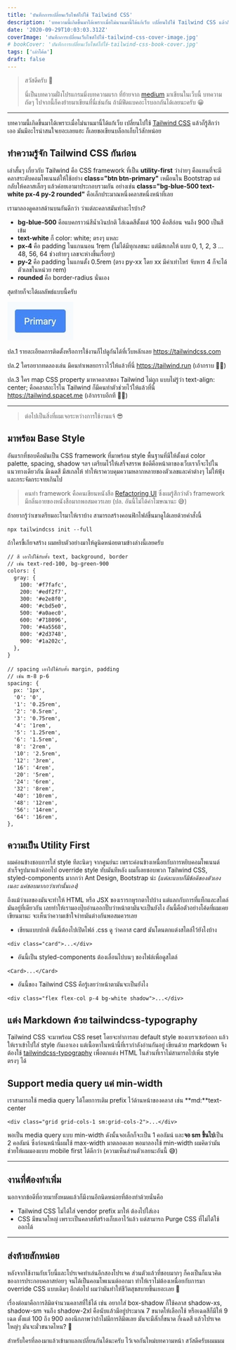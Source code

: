 ```yaml
---
title: 'บันทึกการเปลี่ยนเว็บไซต์ไปใช้ Tailwind CSS'
description: 'บทความนี้เกิดขึ้นมาได้เพราะเมื่อไม่นานมานี้ได้แก้เว็บ เปลี่ยนไปใช้ Tailwind CSS แล้วก็รู้สึกว่า เออ มันมีอะไรน่าสนใจเยอะเลยแฮะ ก็เลยขอเขียนบล็อกเก็บไว้สักหน่อย'
date: '2020-09-29T10:03:03.312Z'
coverImage: 'บันทึกการเปลี่ยนเว็บไซต์ไปใช้-tailwind-css-cover-image.jpg'
# bookCover: 'บันทึกการเปลี่ยนเว็บไซต์ไปใช้-tailwind-css-book-cover.jpg'
tags: ['เล่าโค้ด']
draft: false
---
```


> สวัสดีครับ 👋
>
> นี่เป็นบทความฝั่งโปรแกรมมิ่งบทความแรก ที่ย้ายจาก <a href="https://medium.com/@aofleejay" target="_blank">medium</a> มาเขียนในเว็บนี้ บทความถัดๆ ไปจากนี้ก็คงย้ายมาเขียนที่นี่เช่นกัน ถ้ามีฟีดแบคอะไรบอกกันได้เลยนะครับ 😀

---

บทความนี้เกิดขึ้นมาได้เพราะเมื่อไม่นานมานี้ได้แก้เว็บ เปลี่ยนไปใช้ <a href="https://tailwindcss.com/" target="_blank">Tailwind CSS</a> แล้วก็รู้สึกว่า เออ มันมีอะไรน่าสนใจเยอะเลยแฮะ ก็เลยขอเขียนบล็อกเก็บไว้สักหน่อย

## ทำความรู้จัก Tailwind CSS กันก่อน

เล่าสั้นๆ เกี่ยวกับ Tailwind คือ CSS framework ที่เป็น **utility-first** ว่าง่ายๆ คือแทนที่จะมีคลาสระดับคอมโพเนนต์ให้ใช้อย่าง **class="btn btn-primary"** เหมือนใน Bootstrap แต่กลับให้คลาสเล็กๆ แล้วค่อยเอามาประกอบรวมกัน อย่างเช่น **class="bg-blue-500 text-white px-4 py-2 rounded"** คือเล็กประมาณหนึ่งคลาสหนึ่งหน้าที่เลย

เรามาลองดูคลาสด้านบนกันดีกว่า ว่าแต่ละคลาสมันทำอะไรบ้าง?

- **bg-blue-500** คือแบคกราวน์สีน้ำเงินปกติ ไล่เฉดสีตั้งแต่ 100 คือสีอ่อน จนถึง 900 เป็นสีเข้ม
- **text-white** ก็ color: white; ตรงๆ แหละ
- **px-4** คือ padding ในแกนนอน 1rem (ไม่ได้มีทุกเลขนะ แต่มีสเกลให้ แบบ 0, 1, 2, 3 ... 48, 56, 64 ช่วงท้ายๆ เลขจะห่างขึ้นเรื่อยๆ)
- **py-2** คือ padding ในแกนตั้ง 0.5rem (ตรง py-xx โดย xx มีค่าเท่าไหร่ จับหาร 4 ก็จะได้ตัวเลขในหน่วย rem)
- **rounded** คือ border-radius นั่นเอง

สุดท้ายก็จะได้ผลลัพธ์แบบนี้ครับ

![button primary](./button-primary.jpg)

ปล.1 รายละเอียดการติดตั้งหรือการใช้งานก็ไปดูกันได้ที่เว็บหลักเลย <a href="https://tailwindcss.com/" target="_blank">https://tailwindcss.com</a>

ปล.2 ใครอยากทดลองเล่น มีคนทำเพลยกราวไว้ให้แล้วที่นี่ <a href="https://tailwind.run/" target="_blank">https://tailwind.run</a> (เอ้ากราบ 🙏🏻)

ปล.3 ใคร map CSS property มาหาคลาสของ Tailwind ไม่ถูก แบบไม่รู้ว่า text-align: center; คือคลาสอะไรใน Tailwind ก็มีคนทำตัวช่วยไว้ให้แล้วที่นี่ <a href="https://tailwind.spacet.me/" target="_blank">https://tailwind.spacet.me</a> (เอ้ากราบอีกที 🙏🏻)

---

> ต่อไปเป็นสิ่งที่ผมเจอระหว่างการใช้งานแจ้ 😎

## มาพร้อม Base Style

อันแรกที่ชอบคือมันเป็น CSS framework ที่มาพร้อม style พื้นฐานที่มีให้ตั้งแต่ color palette, spacing, shadow ฯลฯ เตรียมไว้ให้เสร็จสรรพ ข้อดีคือหน้าตาของเว็บเราก็จะไปในแนวทางเดียวกัน มีเฉดสี มีสเกลให้ ทำให้เราควบคุมความหลากหลายของตัวเลขและค่าต่างๆ ไม่ให้ฟุ้งและกระจัดกระจายเกินไป

> คนทำ framework คือคนเขียนหนังสือ <a href="https://refactoringui.com/" target="_blank">Refactoring UI</a> ซึ่งผมรู้สึกว่าตัว framework มีกลิ่นอายของหนังสือมากพอสมควรเลย (ปล. อันนี้ไม่ได้ค่าโฆษณานะ 😅)

ถ้าอยากรู้ว่าเขาเตรียมอะไรมาให้เราบ้าง สามารถสร้างคอนฟิกไฟล์ขึ้นมาดูได้เลยด้วยคำสั่งนี้

```
npx tailwindcss init --full
```

ถ้าใครขี้เกียจสร้าง ผมหยิบตัวอย่างมาให้ดูนิดหน่อยตามข้างล่างนี้เลยครับ

```
// สี เอาไปใช้กับทั้ง text, background, border
// เช่น text-red-100, bg-green-900
colors: {
  gray: {
    100: '#f7fafc',
    200: '#edf2f7',
    300: '#e2e8f0',
    400: '#cbd5e0',
    500: '#a0aec0',
    600: '#718096',
    700: '#4a5568',
    800: '#2d3748',
    900: '#1a202c',
  },
}

// spacing เอาไปใช้กับทั้ง margin, padding
// เช่น m-8 p-6
spacing: {
  px: '1px',
  '0': '0',
  '1': '0.25rem',
  '2': '0.5rem',
  '3': '0.75rem',
  '4': '1rem',
  '5': '1.25rem',
  '6': '1.5rem',
  '8': '2rem',
  '10': '2.5rem',
  '12': '3rem',
  '16': '4rem',
  '20': '5rem',
  '24': '6rem',
  '32': '8rem',
  '40': '10rem',
  '48': '12rem',
  '56': '14rem',
  '64': '16rem',
},
```

## ความเป็น Utility First

ผมค่อนข้างชอบการใส่ style ทีละนิดๆ จากศูนย์นะ เพราะค่อนข้างเหนื่อยกับการหยิบคอมโพเนนต์สำเร็จรูปมาแล้วค่อยไป override style ทับมันทีหลัง ผมก็เลยชอบพวก Tailwind CSS, styled-components มากกว่า Ant Design, Bootstrap น่ะ _(แต่ละแบบก็มีข้อดีของตัวเองเนอะ แค่ชอบมากกว่าเท่านั้นเอง)_

ถึงแม้ว่าผลของมันจะทำให้ HTML หรือ JSX ของเรารกหูรกตาไปบ้าง แต่แลกกับการที่แท็กและสไตล์มันอยู่ที่เดียวกัน เลยทำให้เรามองปุ๊บอ่านออกปั๊บว่าหน้าตามันจะเป็นยังไง อันนี้คือตัวอย่างโค้ดที่ผมเคยเขียนมานะ จะเห็นว่าความเข้าใจง่ายมันต่างกันพอสมควรเลย

- เขียนแบบปกติ อันนี้ต้องไปเปิดไฟล์ .css ดู ว่าคลาส card มันโดนตกแต่งสไตล์ไว้ยังไงบ้าง

```
<div class="card">...</div>
```

- อันนี้เป็น styled-components ต้องเลื่อนไปบนๆ ของไฟล์เพื่อดูสไตล์

```
<Card>...</Card>
```

- อันนี้ของ Tailwind CSS คือรู้เลยว่าหน้าตามันจะเป็นยังไง

```
<div class="flex flex-col p-4 bg-white shadow">...</div>
```

## แต่ง Markdown ด้วย tailwindcss-typography

Tailwind CSS จะมาพร้อม CSS reset โดยจะทำการลบ default style ของเบราเซอร์ออก แล้วให้เราเข้าไปใส่ style กันเอาเอง แต่เนื้อหาในหน้านี้ที่เรากำลังอ่านกันอยู่ เขียนด้วย markdown จึงต้องใช้ <a href="https://github.com/tailwindlabs/tailwindcss-typography" target="_blank">tailwindcss-typography</a> เพื่อตกแต่ง HTML ในส่วนที่เราไม่สามารถไปเพิ่ม style ตรงๆ ได้

## Support media query แค่ min-width

เราสามารถใช้ media query ได้โดยการเติม prefix ไว้ด้านหน้าของคลาส เช่น **md:**text-center

```
<div class="grid grid-cols-1 sm:grid-cols-2">...</div>
```

พอเป็น media query แบบ min-width ดังนั้นจอเล็กก็จะเป็น 1 คอลัมน์ และ**จอ sm ขึ้นไป**เป็น 2 คอลัมน์ ซึ่งก่อนหน้านี้ผมใช้ max-width มาตลอดเลย พอมาลองใช้ min-width ผมคิดว่ามันช่วยให้ผมมองแบบ mobile first ได้ดีกว่า (ความเห็นส่วนตัวเลยนะอันนี้ 😅)

---

## งานที่ต้องทำเพิ่ม

นอกจากข้อดีที่อวยมาทั้งหมดแล้วก็มีงานอีกนิดหน่อยที่ต้องทำด้วยนั่นคือ

- Tailwind CSS ไม่ได้ใส่ vendor prefix มาให้ ต้องไปใส่เอง
- CSS มีขนาดใหญ่ เพราะเป็นคลาสที่สร้างเก็บเอาไว้แล้ว แต่สามารถ Purge CSS ที่ไม่ได้ใช้ออกได้

---

## ส่งท้ายสักหน่อย

หลังจากใช้งานกับเว็บนี้และโปรเจคทำเล่นอีกสองโปรเจค ส่วนตัวแล้วที่ชอบมากๆ ก็คงเป็นก็แนวคิดของการประกอบคลาสย่อยๆ จนได้เป็นคอมโพเนนต์ออกมา ทำให้เราไม่ต้องเหนื่อยกับการมา override CSS แบบเดิมๆ อีกต่อไป ผมว่ามันทำให้ชีวิตสุขสบายขึ้นเยอะเลย 🤩

เรื่องต่อมาคือการลิมิตจำนวนคลาสที่ใช้ได้ เช่น อยากใส่ box-shadow ก็ใช้คลาส shadow-xs, shadow-sm จนถึง shadow-2xl คือนับแล้วมีอยู่ประมาณ 7 ขนาดให้เลือกใช้ หรือเฉดสีก็มีให้ 9 เฉด ตั้งแต่ 100 ถึง 900 ลองนึกภาพว่าถ้าไม่มีการลิมิตเลย มันจะมีสักกี่ขนาด กี่เฉดสี แล้วโปรเจคใหญ่ๆ มันจะมั่วขนาดไหน? 🤣

สำหรับใครที่ลองมาแล้วเข้ามาแลกเปลี่ยนกันได้นะครับ ไว้เจอกันใหม่บทความหน้า สวัสดีครับผมมมม
